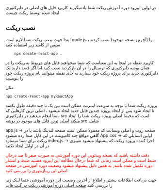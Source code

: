 در اولین اپیزود دوره آموزش ریکت شما یادمیگیرید کاربرد فایل های اصلی در دایرکتوری ایجاد شده توسط ریکت چیست

## نصب ریکت

ابتدا جهت نصب ریکت شما لازم است node.js را (آخرین نسخه موجود) نصب کرده و سپس از کامند زیر استفاده کنید

```
    npx create-react-app .
```

کاربرد نقطه در اینجا به این معناست که شما میخواهید فایل های مربوط به ریکت را در همان پوشه دایرکتوری که ترمینال را در آن بازکردید نصب کنید اما اگر قصد دارید یک دایرکتوری جدید برای پروژه ریکت خود بسازید به جای نقطه میتوانید نام پروژه ریکت خود را بنویسید

مثال  
```
npx create-react-app myReactApp
```

پروژه ریکت شما با توجه به سرعت اینترنت ممکن است بین یک تا چند دقیقه طول بکشد تا ایجاد شود پس از ایجاد پروژه چندین فایل جدید ایجاد میشود ، اصلی ترین کارهایی که شما انجام میدهید در دایرکتوری src است که محیط اصلی پروژه ریکت شما را ایجاد میکند اصلی ترین فایل های موجود در پوشه src شامل

app.js -> صفحه روت و اصلی وبسایت که معمولا ممکن است صفحه لندینگ باشد یا در گاهی مواقع چند کامپوننت در این فایل صدا زده میشود
App.css -> اولین استایلی که ریکت برای شما میسازد
index.js -> اجرا کننده پروژه ریکت که پیشنهاد میشود تغییری در آن در اوایل ایجاد نکنید


<span style="color:red">
دقت داشته باشید که نسخه ویدئویی این دوره آموزشی به صورت صفر تا صد درحال ضبط است و ممکن است زمانی که شما درحال مطالعه این اپیزود هستید ضبط و انتشار دوره تکمیل شده باشد, به همین دلیل پیشنهاد میشود وضعیت دوره آموزشی در صفحه اصلی این ریپازیتوری را بررسی کنید
</span>

جهت دریافت اطلاعات بیشتر و اطلاع از آخرین وضعیت این دوره آموزشی حتما لینک زیر را بررسی کنید
[صفحه اصلی دوره آموزشی ریکت در گیت هاب](https://github.com/rezafaghih/reactjs-course)
